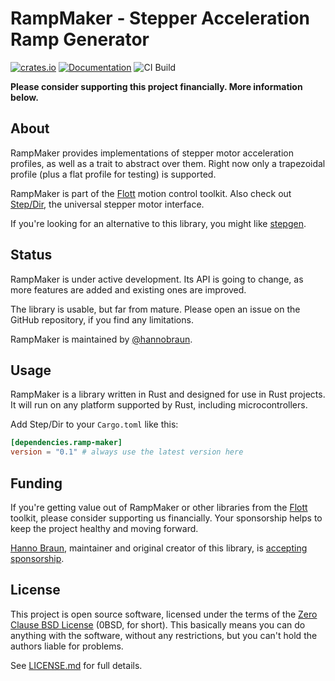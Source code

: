 # RampMaker - Stepper Acceleration Ramp Generator

[![crates.io](https://img.shields.io/crates/v/ramp-maker.svg)](https://crates.io/crates/ramp-maker) [![Documentation](https://docs.rs/ramp-maker/badge.svg)](https://docs.rs/ramp-maker) ![CI Build](https://github.com/flott-motion/ramp-maker/workflows/CI%20Build/badge.svg)

**Please consider supporting this project financially. More information below.**

## About

RampMaker provides implementations of stepper motor acceleration profiles, as well as a trait to abstract over them. Right now only a trapezoidal profile (plus a flat profile for testing) is supported.

RampMaker is part of the [Flott] motion control toolkit. Also check out [Step/Dir], the universal stepper motor interface.

If you're looking for an alternative to this library, you might like [stepgen].


## Status

RampMaker is under active development. Its API is going to change, as more features are added and existing ones are improved.

The library is usable, but far from mature. Please open an issue on the GitHub repository, if you find any limitations.

RampMaker is maintained by [@hannobraun].


## Usage

RampMaker is a library written in Rust and designed for use in Rust projects. It will run on any platform supported by Rust, including microcontrollers.

Add Step/Dir to your `Cargo.toml` like this:

``` toml
[dependencies.ramp-maker]
version = "0.1" # always use the latest version here
```


## Funding

If you're getting value out of RampMaker or other libraries from the [Flott] toolkit, please consider supporting us financially. Your sponsorship helps to keep the project healthy and moving forward.

[Hanno Braun][@hannobraun], maintainer and original creator of this library, is [accepting sponsorship](https://github.com/sponsors/hannobraun).


## License

This project is open source software, licensed under the terms of the [Zero Clause BSD License] (0BSD, for short). This basically means you can do anything with the software, without any restrictions, but you can't hold the authors liable for problems.

See [LICENSE.md] for full details.


[Flott]: https://flott-motion.org/
[Step/Dir]: https://crates.io/crates/step-dir
[stepgen]: https://crates.io/crates/stepgen
[@hannobraun]: https://github.com/hannobraun
[Zero Clause BSD License]: https://opensource.org/licenses/0BSD
[LICENSE.md]: https://github.com/flott-motion/step-dir/blob/main/LICENSE.md
